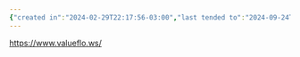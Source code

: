 ```yaml
---
{"created in":"2024-02-29T22:17:56-03:00","last tended to":"2024-09-24T16:18:08-03:00","tags":["🌱","regenerativeeconomics"],"notestage":["🌱"],"dg-publish":true,"created":"2024-02-29T22:17:56.070-03:00","updated":"2025-06-12T14:44:23.880-03:00","permalink":"/initiatives-orgs-and-communities/design/valueflows/","dgPassFrontmatter":true}
---
```


https://www.valueflo.ws/